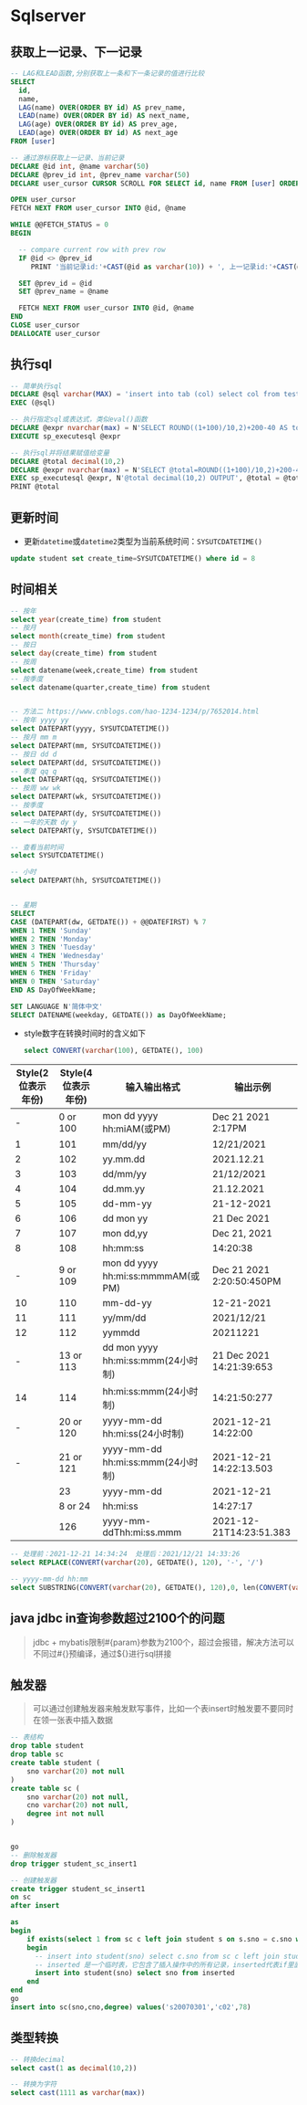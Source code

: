 # Sqlserver

## 获取上一记录、下一记录

```sql
-- LAG和LEAD函数,分别获取上一条和下一条记录的值进行比较
SELECT 
  id, 
  name,
  LAG(name) OVER(ORDER BY id) AS prev_name,
  LEAD(name) OVER(ORDER BY id) AS next_name,
  LAG(age) OVER(ORDER BY id) AS prev_age,
  LEAD(age) OVER(ORDER BY id) AS next_age
FROM [user]

-- 通过游标获取上一记录、当前记录
DECLARE @id int, @name varchar(50)
DECLARE @prev_id int, @prev_name varchar(50)
DECLARE user_cursor CURSOR SCROLL FOR SELECT id, name FROM [user] ORDER BY id DESC 

OPEN user_cursor
FETCH NEXT FROM user_cursor INTO @id, @name

WHILE @@FETCH_STATUS = 0  
BEGIN

  -- compare current row with prev row
  IF @id <> @prev_id
     PRINT '当前记录id:'+CAST(@id as varchar(10)) + ', 上一记录id:'+CAST(@prev_id as varchar(10))

  SET @prev_id = @id
  SET @prev_name = @name

  FETCH NEXT FROM user_cursor INTO @id, @name
END
CLOSE user_cursor
DEALLOCATE user_cursor
```

## 执行sql

```sql
-- 简单执行sql
DECLARE @sql varchar(MAX) = 'insert into tab (col) select col from test'
EXEC (@sql)

-- 执行指定sql或表达式，类似eval()函数
DECLARE @expr nvarchar(max) = N'SELECT ROUND((1+100)/10,2)+200-40 AS total'
EXECUTE sp_executesql @expr

-- 执行sql并将结果赋值给变量
DECLARE @total decimal(10,2)
DECLARE @expr nvarchar(max) = N'SELECT @total=ROUND((1+100)/10,2)+200-40'
EXEC sp_executesql @expr, N'@total decimal(10,2) OUTPUT', @total = @total OUTPUT
PRINT @total
```


## 更新时间

* 更新`datetime`或`datetime2`类型为当前系统时间：`SYSUTCDATETIME()`

```sql
update student set create_time=SYSUTCDATETIME() where id = 8
```

## 时间相关

```sql
-- 按年
select year(create_time) from student
-- 按月
select month(create_time) from student
-- 按日
select day(create_time) from student
-- 按周
select datename(week,create_time) from student
-- 按季度
select datename(quarter,create_time) from student


-- 方法二 https://www.cnblogs.com/hao-1234-1234/p/7652014.html
-- 按年 yyyy yy
select DATEPART(yyyy, SYSUTCDATETIME())
-- 按月 mm m
select DATEPART(mm, SYSUTCDATETIME())
-- 按日 dd d
select DATEPART(dd, SYSUTCDATETIME())
-- 季度 qq q
select DATEPART(qq, SYSUTCDATETIME())
-- 按周 ww wk
select DATEPART(wk, SYSUTCDATETIME())
-- 按季度
select DATEPART(dy, SYSUTCDATETIME())
-- 一年的天数 dy y
select DATEPART(y, SYSUTCDATETIME())

-- 查看当前时间
select SYSUTCDATETIME() 

-- 小时
select DATEPART(hh, SYSUTCDATETIME())


-- 星期
SELECT
CASE (DATEPART(dw, GETDATE()) + @@DATEFIRST) % 7
WHEN 1 THEN 'Sunday'
WHEN 2 THEN 'Monday'
WHEN 3 THEN 'Tuesday'
WHEN 4 THEN 'Wednesday'
WHEN 5 THEN 'Thursday'
WHEN 6 THEN 'Friday'
WHEN 0 THEN 'Saturday'
END AS DayOfWeekName;

SET LANGUAGE N'简体中文'
SELECT DATENAME(weekday, GETDATE()) as DayOfWeekName;
```

* style数字在转换时间时的含义如下

  ```sql
  select CONVERT(varchar(100), GETDATE(), 100) 
  ```


| Style(2位表示年份) | Style(4位表示年份) | 输入输出格式                       | 输出示例                   |
| ------------------ | ------------------ | ---------------------------------- | -------------------------- |
| -                  | 0 or 100           | mon dd yyyy hh:miAM(或PM)          | Dec 21 2021  2:17PM        |
| 1                  | 101                | mm/dd/yy                           | 12/21/2021                 |
| 2                  | 102                | yy.mm.dd                           | 2021.12.21                 |
| 3                  | 103                | dd/mm/yy                           | 21/12/2021                 |
| 4                  | 104                | dd.mm.yy                           | 21.12.2021                 |
| 5                  | 105                | dd-mm-yy                           | 21-12-2021                 |
| 6                  | 106                | dd mon yy                          | 21 Dec 2021                |
| 7                  | 107                | mon dd,yy                          | Dec 21, 2021               |
| 8                  | 108                | hh:mm:ss                           | 14:20:38                   |
| -                  | 9 or 109           | mon dd yyyy hh:mi:ss:mmmmAM(或PM)  | Dec 21 2021  2:20:50:450PM |
| 10                 | 110                | mm-dd-yy                           | 12-21-2021                 |
| 11                 | 111                | yy/mm/dd                           | 2021/12/21                 |
| 12                 | 112                | yymmdd                             | 20211221                   |
| -                  | 13 or 113          | dd mon yyyy hh:mi:ss:mmm(24小时制) | 21 Dec 2021 14:21:39:653   |
| 14                 | 114                | hh:mi:ss:mmm(24小时制)             | 14:21:50:277               |
| -                  | 20 or 120          | yyyy-mm-dd hh:mi:ss(24小时制)      | 2021-12-21 14:22:00        |
| -                  | 21 or 121          | yyyy-mm-dd hh:mi:ss:mmm(24小时制)  | 2021-12-21 14:22:13.503    |
|                    | 23                 | yyyy-mm-dd                         | 2021-12-21                 |
|                    | 8 or 24            | hh:mi:ss                           | 14:27:17                   |
|                    | 126                | yyyy-mm-ddThh:mi:ss.mmm            | 2021-12-21T14:23:51.383    |

```sql
-- 处理前：2021-12-21 14:34:24  处理后：2021/12/21 14:33:26
select REPLACE(CONVERT(varchar(20), GETDATE(), 120), '-', '/') 

-- yyyy-mm-dd hh:mm
select SUBSTRING(CONVERT(varchar(20), GETDATE(), 120),0, len(CONVERT(varchar(20), GETDATE(), 120))-2) 
```

## java jdbc in查询参数超过2100个的问题

> jdbc + mybatis限制#{param}参数为2100个，超过会报错，解决方法可以不同过#{}预编译，通过${}进行sql拼接


## 触发器

> 可以通过创建触发器来触发默写事件，比如一个表insert时触发要不要同时在领一张表中插入数据

```sql
-- 表结构
drop table student
drop table sc
create table student (
	sno varchar(20) not null
)
create table sc (
	sno varchar(20) not null,
	cno varchar(20) not null,
	degree int not null
)


go
-- 删除触发器
drop trigger student_sc_insert1

-- 创建触发器
create trigger student_sc_insert1
on sc
after insert

as
begin
	if exists(select 1 from sc c left join student s on s.sno = c.sno where s.sno is null)
	begin
	  -- insert into student(sno) select c.sno from sc c left join student s on s.sno = c.sno where s.sno is null
	  -- inserted 是一个临时表，它包含了插入操作中的所有记录，inserted代表if里面查询里面的所有数据
	  insert into student(sno) select sno from inserted
	end
end
go
insert into sc(sno,cno,degree) values('s20070301','c02',78)
```

## 类型转换

```sql
-- 转换decimal
select cast(1 as decimal(10,2))

-- 转换为字符
select cast(1111 as varchar(max))
```
